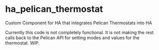 # ha_pelican_thermostat
Custom Component for HA that integrates Pelican Thermostats into HA

Currently this code is not completely functional. It is not making the rest calls back to the Pelican API for setting modes and values for the thermostat. WIP.
